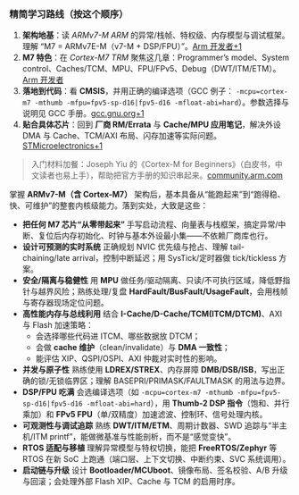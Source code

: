 ### 精简学习路线（按这个顺序）

1. **架构地基**：读 *ARMv7-M ARM* 的异常/栈帧、特权级、内存模型与调试框架。理解 “M7 = ARMv7E-M（v7-M + DSP/FPU）”。[Arm 开发者+1](https://developer.arm.com/documentation/ddi0403/latest/?utm_source=chatgpt.com)
2. **M7 特色**：在 *Cortex-M7 TRM* 聚焦这几章：Programmer’s model、System control、Caches/TCM、MPU、FPU/FPv5、Debug（DWT/ITM/ETM）。[Arm 开发者](https://developer.arm.com/documentation/ddi0489/latest/?utm_source=chatgpt.com)
3. **落地到代码**：看 **CMSIS**，并用正确的编译选项（GCC 例子：
    `-mcpu=cortex-m7 -mthumb -mfpu=fpv5-sp-d16|fpv5-d16 -mfloat-abi=hard`）。参数选择与说明见 GCC 手册。[gcc.gnu.org+1](https://gcc.gnu.org/onlinedocs/gcc-9.3.0/gcc/ARM-Options.html?utm_source=chatgpt.com)
4. **贴合具体芯片**：回到 **厂商 RM/Errata** 与 **Cache/MPU 应用笔记**，解决外设 DMA 与 Cache、TCM/AXI 布局、闪存加速等实际问题。[STMicroelectronics+1](https://www.st.com/en/microcontrollers-microprocessors/stm32h7-series/documentation.html?utm_source=chatgpt.com)

> 入门材料加餐：Joseph Yiu 的《Cortex-M for Beginners》（白皮书，中文读者也易上手），帮助把官方手册的知识串起来。[community.arm.com](https://community.arm.com/cfs-file/__key/telligent-evolution-components-attachments/01-2142-00-00-00-00-52-96/White-Paper-_2D00_-Cortex_2D00_M-for-Beginners-_2D00_-2016-_2800_final-v3_2900_.pdf?utm_source=chatgpt.com)



掌握 **ARMv7-M（含 Cortex-M7）** 架构后，基本具备从“能跑起来”到“跑得稳、快、可维护”的整套内核级能力。落到实处，大致是这些：

- **把任何 M7 芯片“从零带起来”**
   手写启动流程、向量表与栈框架，搞定异常/中断、复位后内存初始化、时钟与基本外设最小集——不依赖厂商库也行。
- **设计可预测的实时系统**
   正确规划 NVIC 优先级与抢占、理解 tail-chaining/late arrival，控制中断延迟；用 SysTick/定时器做 tick/tickless 方案。
- **安全/隔离与稳健性**
   用 **MPU** 做任务/驱动隔离、只读/不可执行区域，降低野指针与越界风险；熟练处理/复盘 **HardFault/BusFault/UsageFault**，会用栈帧与寄存器现场定位问题。
- **高性能内存与总线利用**
   结合 **I-Cache/D-Cache/TCM(ITCM/DTCM)**、AXI 与 Flash 加速策略：
  - 会选择哪些代码进 ITCM、哪些数据放 DTCM；
  - 会做 **cache 维护**（clean/invalidate）与 **DMA 一致性**；
  - 能评估 XIP、QSPI/OSPI、AXI 仲裁对实时性的影响。
- **并发与原子性**
   熟练使用 **LDREX/STREX**、内存屏障 **DMB/DSB/ISB**，写出正确的锁/无锁临界区；理解 BASEPRI/PRIMASK/FAULTMASK 的用法与边界。
- **DSP/FPU 吃满**
   会选编译选项（如 `-mcpu=cortex-m7 -mthumb -mfpu=fpv5-sp-d16|fpv5-d16 -mfloat-abi=hard`），用 **Thumb-2 DSP 指令**（饱和、并行乘加）和 **FPv5 FPU**（单/双精度）加速滤波、控制环、信号处理内核。
- **可观测性与调试追踪**
   熟练 **DWT/ITM/ETM**、周期计数器、SWD 追踪与“半主机/ITM printf”，能做微基准与性能剖析，而不是“感觉变快”。
- **RTOS 适配与移植**
   理解异常模型与特权切换，能把 **FreeRTOS/Zephyr** 等 RTOS 在新 SoC 上跑通（端口层、上下文切换、中断约束、SVC 系统调用）。
- **启动链与升级**
   设计 **Bootloader/MCUboot**、镜像布局、签名校验、A/B 升级与回滚；会处理外部 Flash XIP、Cache 与 TCM 的启用时序。